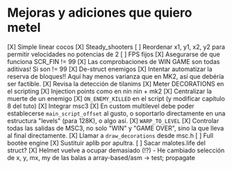 # Mejoras y adiciones que quiero metel

[X] Simple linear cocos
[X] Steady_shooters 
[ ] Reordenar x1, y1, x2, y2 para permitir velocidades no potencias de 2
[ ] FPS fijos
[X] Asegurarse de que funciona SCR_FIN != 99
[X] Las comprobaciones de WIN GAME son todas aditivas! Si son != 99
[X] De-struct enemigos
[X] Intentar automatizar la reserva de bloques!! Aquí hay menos varianza que en MK2, así que debéría ser factible.
[X] Revisa la detección de tilanims
[X] Meter DECORATIONS en el scripting
[X] Injection points como en nin nin + mk2
[X] Centralizar la muerte de un enemigo
[X] `ON_ENEMY_KILLED` en el script (y modificar capítulo 8 del tuto)
[X] Integrar msc3
[X] En custom multilevel debe poder establecerse `main_script_offset` al gusto, o soportarlo directamente en una estructura "levels" (para 128K), o algo así.
[X] `WARP_TO_LEVEL`
[X] Controlar todas las salidas de MSC3, no solo "WIN" y "GAME OVER", sino la que lleva al final directamente.
[X] Llamar a `draw_decorations` desde msc.h
[ ] Full bootèe engine
[X] Sustituir aplib por apultra.
[ ] Sacar malotes.life del struct?
[X] Helmet vuelve a ocupar demasiado (!?) - He cambiado selección de x, y, mx, my de las balas a array-based/asm -> test; propagate

